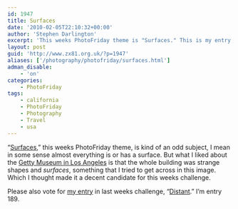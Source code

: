```yaml
---
id: 1947
title: Surfaces
date: '2010-02-05T22:10:32+00:00'
author: 'Stephen Darlington'
excerpt: 'This weeks PhotoFriday theme is "Surfaces." This is my entry.'
layout: post
guid: 'http://www.zx81.org.uk/?p=1947'
aliases: ['/photography/photofriday/surfaces.html']
adman_disable:
    - 'on'
categories:
    - PhotoFriday
tags:
    - california
    - PhotoFriday
    - Photography
    - Travel
    - usa
---
```


“[Surfaces](http://www.photofriday.com/archives/challenge/000953.php),” this weeks PhotoFriday theme, is kind of an odd subject, I mean in some sense almost everything is or has a surface. But what I liked about the [Getty Museum in Los Angeles](http://www.zx81.org.uk/travel/los-angeles.html) is that the whole building was strange shapes and *surfaces*, something that I tried to get across in this image. Which I thought made it a decent candidate for this weeks challenge.

Please also vote for [my entry](http://www.zx81.org.uk/photography/photofriday/distant.html) in last weeks challenge, “[Distant](http://www.photofriday.com/linkviewer.php?id=951).” I’m entry 189.